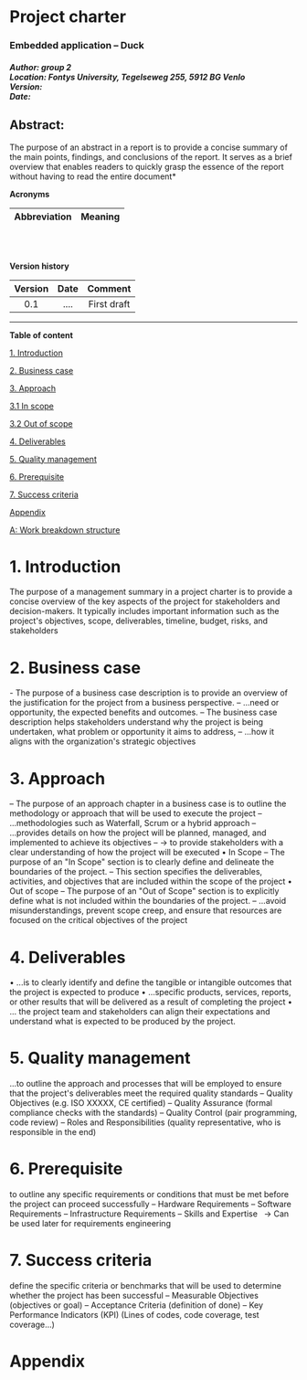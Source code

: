 ﻿




# Project charter

### Embedded application – Duck
##### Author: group 2 <br> Location: Fontys University, Tegelseweg 255, 5912 BG Venlo <br> Version:   <br>  Date: 




## **Abstract:**

The purpose of an abstract in a report is to provide a concise summary of the main points,
findings, and conclusions of the report. It serves as a brief overview that enables readers to
quickly grasp the essence of the report without having to read the entire document*

**Acronyms**


|**Abbreviation**|**Meaning**|
| :- | :- |


<br>
<br>


**Version history**

|**Version**|**Date**|**Comment**|
| :-: | :-: | :-: |
|0\.1|....|First draft|


---

**Table of content** 

[1. Introduction](#_toc158297307)

[2. Business case](#_toc158297308)

[3. Approach](#_toc158297309)

[3.1 In scope](#_toc158297310)

[3.2 Out of scope](#_toc158297311)

[4. Deliverables](#_toc158297312)

[5. Quality management](#_toc158297313)

[6. Prerequisite](#_toc158297314)

[7. Success criteria](#_toc158297315)

[Appendix](#_toc158297316)

[A: Work breakdown structure](#_toc158297317)







# <a name="_toc158297307"></a>1. Introduction

The purpose of a management summary in a project charter is to provide a concise overview
of the key aspects of the project for stakeholders and decision-makers. It typically includes
important information such as the project's objectives, scope, deliverables, timeline, budget,
risks, and stakeholders





# <a name="_toc158297308"></a>2. Business case
\- The purpose of a business case description is to provide an overview of the justification for
the project from a business perspective.
– ...need or opportunity, the expected benefits and outcomes.
– The business case description helps stakeholders understand why the project is being
undertaken, what problem or opportunity it aims to address,
– ...how it aligns with the organization's strategic objectives


# <a name="_toc158297309"></a>3. Approach
– The purpose of an approach chapter in a business case is to outline the methodology or
approach that will be used to execute the project
– ...methodologies such as Waterfall, Scrum or a hybrid approach
– ...provides details on how the project will be planned, managed, and implemented to
achieve its objectives
– -> to provide stakeholders with a clear understanding of how the project will be executed
• In Scope
– The purpose of an "In Scope" section is to clearly define and delineate the boundaries of the
project.
– This section specifies the deliverables, activities, and objectives that are included within the
scope of the project
• Out of scope
– The purpose of an "Out of Scope" section is to explicitly define what is not included within
the boundaries of the project.
– ...avoid misunderstandings, prevent scope creep, and ensure that resources are focused on
the critical objectives of the project



# <a name="_toc158297312"></a>4. Deliverables 
• ...is to clearly identify and define the tangible or intangible outcomes that the project
is expected to produce
• ...specific products, services, reports, or other results that will be delivered as a result
of completing the project
• ... the project team and stakeholders can align their expectations and understand what
is expected to be produced by the project.




# <a name="_toc158297313"></a>5. Quality management 
...to outline the approach and processes that will be employed to ensure that the
project's deliverables meet the required quality standards
– Quality Objectives (e.g. ISO XXXXX, CE certified)
– Quality Assurance (formal compliance checks with the standards)
– Quality Control (pair programming, code review)
– Roles and Responsibilities (quality representative, who is responsible in the end)



# <a name="_toc158297314"></a>6. Prerequisite
to outline any specific requirements or conditions that must be met before the
project can proceed successfully
– Hardware Requirements
– Software Requirements
– Infrastructure Requirements
– Skills and Expertise
` `-> Can be used later for requirements engineering




# <a name="_toc158297315"></a>7. Success criteria
define the specific criteria or benchmarks that will be used to determine whether the
project has been successful
– Measurable Objectives (objectives or goal)
– Acceptance Criteria (definition of done)
– Key Performance Indicators (KPI) (Lines of codes, code coverage, test
coverage...)

<a name="_toc158297316"></a>
# Appendix 